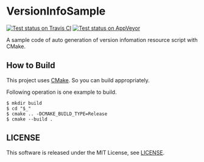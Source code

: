 VersionInfoSample
=================

[![Test status on Travis CI](https://travis-ci.org/koturn/VersionInfoSample.png)](https://travis-ci.org/koturn/VersionInfoSample "Travis CI | koturn/VersionInfoSample")
[![Test status on AppVeyor](https://ci.appveyor.com/api/projects/status/3jbd1b7yvg62d4sp?svg=true)](https://ci.appveyor.com/project/koturn/versioninfosample "AppVeyor | koturn/VersionInfoSample")

A sample code of auto generation of version infomation resource script with CMake.

## How to Build

This project uses [CMake](https://cmake.org/ "CMake").
So you can build appropriately.

Following operation is one example to build.

```shell
$ mkdir build
$ cd "$_"
$ cmake .. -DCMAKE_BUILD_TYPE=Release
$ cmake --build .
```

## LICENSE

This software is released under the MIT License, see [LICENSE](LICENSE "LICENSE").
